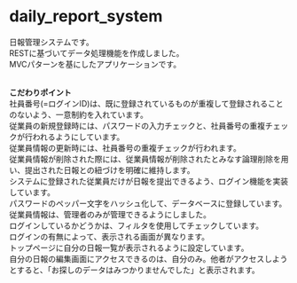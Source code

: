 # daily_report_system
日報管理システムです。<br/> 
RESTに基づいてデータ処理機能を作成しました。<br/> 
MVCパターンを基にしたアプリケーションです。<br/> <br/> 

**こだわりポイント**<br/> 
社員番号(=ログインID)は、既に登録されているものが重複して登録されることのないよう、一意制約を入れています。<br/> 
従業員の新規登録時には、パスワードの入力チェックと、社員番号の重複チェックが行われるようにしています。<br/> 
従業員情報の更新時には、社員番号の重複チェックが行われます。<br/> 
従業員情報が削除された際には、従業員情報が削除されたとみなす論理削除を用い、提出された日報との紐づけを明確に維持します。<br/> 
システムに登録された従業員だけが日報を提出できるよう、ログイン機能を実装しています。<br/> 
パスワードのペッパー文字をハッシュ化して、データベースに登録しています。<br/> 
従業員情報は、管理者のみが管理できるようにしました。<br/> 
ログインしているかどうかは、フィルタを使用してチェックしています。<br/> 
ログインの有無によって、表示される画面が異なります。<br/> 
トップページに自分の日報一覧が表示されるように設定しています。<br/> 
自分の日報の編集画面にアクセスできるのは、自分のみ。他者がアクセスしようとすると、「お探しのデータはみつかりませんでした」と表示されます。<br/> 
